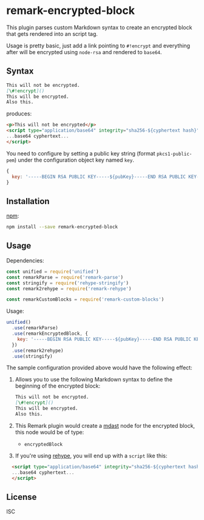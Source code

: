 # remark-encrypted-block

This plugin parses custom Markdown syntax to create an encrypted block
that gets rendered into an script tag.

Usage is pretty basic, just add a link pointing to `#!encrypt` and everything after will
be encrypted using `node-rsa` and rendered to `base64`.

## Syntax

```markdown
This will not be encrypted.
[\#!encrypt]()
This will be encrypted.
Also this.
```

produces:

```html
<p>This will not be encrypted</p>
<script type="application/base64" integrity="sha256-${cyphertext hash}">
...base64 cyphertext...
</script>
```

You need to configure by setting a public key string (format `pkcs1-public-pem`)
under the configuration object key named `key`.

```js
{
  key: '-----BEGIN RSA PUBLIC KEY-----${pubKey}-----END RSA PUBLIC KEY-----'
}
```

## Installation

[npm][npm]:

```bash
npm install --save remark-encrypted-block
```

## Usage

Dependencies:

```javascript
const unified = require('unified')
const remarkParse = require('remark-parse')
const stringify = require('rehype-stringify')
const remark2rehype = require('remark-rehype')

const remarkCustomBlocks = require('remark-custom-blocks')
```

Usage:

```javascript
unified()
  .use(remarkParse)
  .use(remarkEncryptedBlock, {
    key: '-----BEGIN RSA PUBLIC KEY-----${pubKey}-----END RSA PUBLIC KEY-----'
  })
  .use(remark2rehype)
  .use(stringify)
```

The sample configuration provided above would have the following effect:

1. Allows you to use the following Markdown syntax to define the beginning of the encrypted block:

    ```markdown
    This will not be encrypted.
    [\#!encrypt]()
    This will be encrypted.
    Also this.
    ```

1. This Remark plugin would create a [mdast][mdast] node for the encrypted block, this node would be of type:

    * `encryptedBlock`

1. If you're using [rehype][rehype], you will end up with a `script` like this:

```html
  <script type="application/base64" integrity="sha256-${cyphertext hash}">
  ...base64 cyphertext...
  </script>
```

## License

ISC

[npm]: https://www.npmjs.com/package/remark-custom-blocks
[mdast]: https://github.com/syntax-tree/mdast/blob/master/readme.md
[remark]: https://github.com/wooorm/remark
[rehype]: https://github.com/wooorm/rehype
